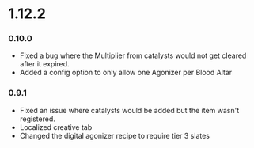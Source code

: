 # 1.12.2

### 0.10.0
- Fixed a bug where the Multiplier from catalysts would not get cleared after it expired.
- Added a config option to only allow one Agonizer per Blood Altar

### 0.9.1
- Fixed an issue where catalysts would be added but the item wasn't registered.
- Localized creative tab
- Changed the digital agonizer recipe to require tier 3 slates
